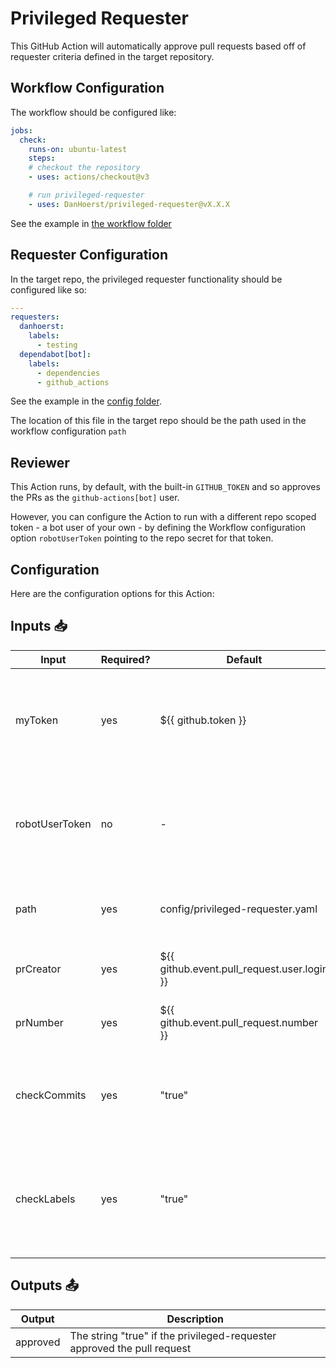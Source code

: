# Privileged Requester

This GitHub Action will automatically approve pull requests based off of requester criteria defined in the target repository.

## Workflow Configuration

The workflow should be configured like:

```yaml
jobs:
  check:
    runs-on: ubuntu-latest
    steps:
    # checkout the repository
    - uses: actions/checkout@v3

    # run privileged-requester
    - uses: DanHoerst/privileged-requester@vX.X.X
```

See the example in [the workflow folder](.github/workflows/privileged-requester.yml)

## Requester Configuration

In the target repo, the privileged requester functionality should be configured like so:

```yaml
---
requesters:
  danhoerst:
    labels:
      - testing
  dependabot[bot]:
    labels:
      - dependencies
      - github_actions
```

See the example in the [config folder](config/privileged-requester.yaml).

The location of this file in the target repo should be the path used in the workflow configuration `path`

## Reviewer

This Action runs, by default, with the built-in `GITHUB_TOKEN` and so approves the PRs as the `github-actions[bot]` user.

However, you can configure the Action to run with a different repo scoped token - a bot user of your own - by defining the Workflow configuration option `robotUserToken` pointing to the repo secret for that token.

## Configuration

Here are the configuration options for this Action:

## Inputs 📥

| Input          | Required? | Default                                     | Description |
|----------------| --------- |---------------------------------------------| ----------- |
| myToken        | yes | ${{ github.token }}                         | The GitHub token used to create an authenticated client - Provided for you by default! |
| robotUserToken | no | -                                           | An alternative robot user PAT to be used instead of the built-in Actions token |
| path           | yes | config/privileged-requester.yaml            | Path where the privileged requester configuration can be found |
| prCreator      | yes | ${{ github.event.pull_request.user.login }} | The creator of the PR for this pull request event |
| prNumber       | yes | ${{ github.event.pull_request.number }}     | The number of the PR for this pull request event |
| checkCommits   | yes | "true"                                       | An option to check that every commit in the PR is made from the privileged requester |
| checkLabels    | yes | "true"                                       | An option to check that the labels on the PR match those defined in the privileged requester config |

## Outputs 📤

| Output | Description |
| ------ | ----------- |
| approved | The string "true" if the privileged-requester approved the pull request |
